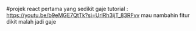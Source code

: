 #projek react pertama yang sedikit gaje
tutorial : https://youtu.be/b9eMGE7QtTk?si=UrlRh3ijT_83RFvv
mau nambahin fitur dikit malah jadi gaje
